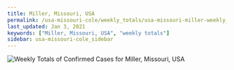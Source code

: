 ```yaml
---
title: Miller, Missouri, USA
permalink: /usa-missouri-cole/weekly_totals/usa-missouri-miller-weekly_totals.html
last_updated: Jan 3, 2021
keywords: ["Miller, Missouri, USA", "weekly totals"]
sidebar: usa-missouri-cole_sidebar
---
```


![Weekly Totals of Confirmed Cases for Miller, Missouri, USA](/covid_tracker/images/graphs/usa-missouri-miller-weekly_totals_graph.png)

